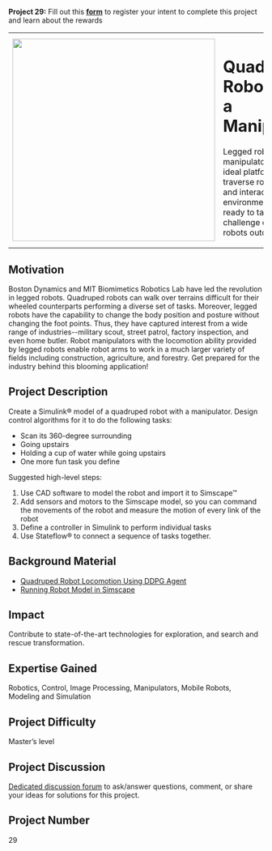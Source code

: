 **Project 29:** Fill out this <strong>[form](https://forms.office.com/Pages/ResponsePage.aspx?id=ETrdmUhDaESb3eUHKx3B5lOTzSa_A6lPqq2LJKzvpM5UMTBZRkc4UTRETjFERVRDWllQRE40OUFSQS4u)</strong> to  register your intent to complete this project and learn about the rewards
<table>
<td><img src="https://gist.githubusercontent.com/robertogl/e0115dc303472a9cfd52bbbc8edb7665/raw/quadruped.png"  width=400 /></td>
<td><p><h1>Quadruped Robot with a Manipulator</h1></p>
<p>Legged robots with manipulators will be the ideal platforms to traverse rough terrains and interact with the environment. Are you ready to tackle the challenge of operating robots outdoor?</p>
</table>

## Motivation

Boston Dynamics and MIT Biomimetics Robotics Lab have led the revolution in legged robots.
Quadruped robots can walk over terrains difficult for their wheeled counterparts performing a diverse set of tasks.
Moreover, legged robots have the capability to change the body position and posture without changing the foot points.
Thus, they have captured interest from a wide range of industries--military scout, street patrol, factory inspection, and even home butler. 
Robot manipulators with the locomotion ability provided by legged robots enable robot arms to work in a much larger variety of fields including construction, agriculture, and forestry.
Get prepared for the industry behind this blooming application! 


## Project Description

Create a Simulink® model of a quadruped robot with a manipulator. Design control algorithms for it to do the following tasks: 
- Scan its 360-degree surrounding
- Going upstairs
- Holding a cup of water while going upstairs
- One more fun task you define

Suggested high-level steps:

1. Use CAD software to model the robot and import it to Simscape™
2. Add sensors and motors to the Simscape model, so you can command the movements of the robot and measure the motion of every link of the robot
3. Define a controller in Simulink to perform individual tasks
4. Use Stateflow® to connect a sequence of tasks together.


## Background Material

- [Quadruped Robot Locomotion Using DDPG Agent](https://www.mathworks.com/help/reinforcement-learning/ug/quadruped-robot-locomotion-using-ddpg-gent.html)
- [Running Robot Model in Simscape](https://www.mathworks.com/matlabcentral/fileexchange/64237-running-robot-model-in-simscape)


## Impact

Contribute to state-of-the-art technologies for exploration, and search and rescue transformation.


## Expertise Gained

Robotics, Control, Image Processing, Manipulators, Mobile Robots, Modeling and Simulation


## Project Difficulty

Master’s level


## Project Discussion

[Dedicated discussion forum](https://github.com/mathworks/MathWorks-Excellence-in-Innovation/discussions/6) to ask/answer questions, comment, or share your ideas for solutions for this project.

## Project Number

29
